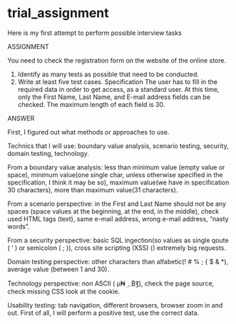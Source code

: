 # trial_assignment
Here is my first attempt to perform possible interview tasks

ASSIGNMENT

   You need to check the registration form on the website of the online store.
1) Identify as many tests as possible that need to be conducted.
2) Write at least five test cases.
Specification
The user has to fill in the required data in order to get access, as a standard user.
At this time, only the First Name, Last Name, and E-mail address fields can be checked. The maximum length of each field is 30.

ANSWER

First, I figured out what methods or approaches to use.

Technics that I will use:
boundary value analysis,
scenario testing,
security,
domain testing,
technology.

From a boundary value analysis:
less than minimum value (empty value or space),
minimum value(one single char, unless otherwise specified in the specification, I think it may be so),
maximum value(we have in specification 30 characters),
more than maximum value(31 characters).

From a scenario perspective:
in the First and Last Name should not be any spaces (space values at the beginning, at the end, in the middle),
check used HTML tags (<h>text</h>),
same e-mail address,
wrong e-mail address,
“nasty words”.

From a security perspective: 
basic SQL ingection(so values as single qoute ( ‘ ) or semicolon ( ; )),
cross site scripting (XSS) (<script></script>)
extremely big requests.

Domain testing perspective:
other characters than alfabetic(! # % ; { $ & *),
average value (between 1 and 30).

Technology perspective:
non ASCII ( µ₦؄₿℥),
check the page source,
check missing CSS
look at the cookie.

Usability testing:
tab navigation,
different browsers, 
browser zoom in and out.
 First of all, I will perform a positive test, use the correct data.


